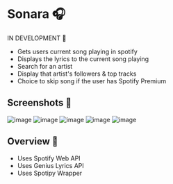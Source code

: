 # Sonara 🎧

IN DEVELOPMENT 🚧

- Gets users current song playing in spotify
- Displays the lyrics to the current song playing
- Search for an artist
- Display that artist's followers & top tracks
- Choice to skip song if the user has Spotify Premium

## Screenshots 📸

![image](https://github.com/user-attachments/assets/7b2a0f95-1c75-4431-8728-8dfb9f1f25d3)
![image](https://github.com/user-attachments/assets/18fe4390-f415-490d-abaa-b32ff6e884ce)
![image](https://github.com/user-attachments/assets/4d7ebf52-3fea-4285-86d0-f0b0fb1dbd79)
![image](https://github.com/user-attachments/assets/46c40684-0f48-42ff-8263-f5189b6d4458)
![image](https://github.com/user-attachments/assets/0b87f77b-5a60-4eed-9151-ad62904f4dc2)

## Overview 📎

- Uses Spotify Web API
- Uses Genius Lyrics API
- Uses Spotipy Wrapper
